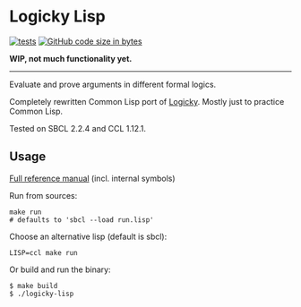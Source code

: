 # Logicky Lisp
[![tests](https://github.com/leinfink/logicky-lisp/actions/workflows/tests.yml/badge.svg?branch=main)](https://github.com/leinfink/logicky-lisp/actions/workflows/tests.yml) [![GitHub code size in bytes](https://img.shields.io/github/languages/code-size/leinfink/logicky-lisp?color=%23ffa640)](https://github.com/leinfink/logicky-lisp)

**WIP, not much functionality yet.**

-----

Evaluate and prove arguments in different formal logics.

Completely rewritten Common Lisp port of [Logicky](https://github.com/leinfink/logicky).  Mostly just to practice Common Lisp.

Tested on SBCL 2.2.4 and CCL 1.12.1.

## Usage

[Full reference manual](https://leinfink.github.io/logicky-lisp/reference/) (incl. internal symbols)

Run from sources:

    make run
    # defaults to 'sbcl --load run.lisp'

Choose an alternative lisp (default is sbcl):

    LISP=ccl make run

Or build and run the binary:

```
$ make build
$ ./logicky-lisp
```
